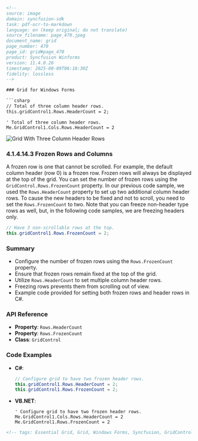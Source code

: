 ```html
<!-- 
source: image
domain: syncfusion-sdk
task: pdf-ocr-to-markdown
language: en (keep original; do not translate)
source_filename: page_470.jpeg
document_name: grid
page_number: 470
page_id: grid#page_470
product: Syncfusion Winforms
version: 11.4.0.26
timestamp: 2025-08-09T06:18:30Z
fidelity: lossless
-->

### Grid for Windows Forms

```csharp
// Total of three column header rows.
this.gridControl1.Rows.HeaderCount = 2;
```

```vb.net
' Total of three column header rows.
Me.GridControl1.Cols.Rows.HeaderCount = 2
```

![Grid With Three Column Header Rows](media/image1.png "Figure 180: Grid With Three Column Header Rows")

### 4.1.4.14.3 Frozen Rows and Columns

A frozen row is one that cannot be scrolled. For example, the default column header (row 0) is a frozen row. Frozen rows will always be displayed at the top of the grid. You can set the number of frozen rows using the `GridControl.Rows.FrozenCount` property. In our previous code sample, we used the `Rows.HeaderCount` property to set up two additional column header rows. To cause the new headers to be fixed and not to scroll, you need to set the `Rows.FrozenCount` to two. Note that you can freeze non-header type rows as well, but, in the following code samples, we are freezing headers only.

```csharp
// Have 3 non-scrollable rows at the top.
this.gridControl1.Rows.FrozenCount = 2;
```

### Summary
- Configure the number of frozen rows using the `Rows.FrozenCount` property.
- Ensure that frozen rows remain fixed at the top of the grid.
- Utilize `Rows.HeaderCount` to set multiple column header rows.
- Freezing rows prevents them from scrolling out of view.
- Example code provided for setting both frozen rows and header rows in C#.

### API Reference
- **Property**: `Rows.HeaderCount`
- **Property**: `Rows.FrozenCount`
- **Class**: `GridControl`

### Code Examples
- **C#**:
  ```csharp
  // Configure grid to have two frozen header rows.
  this.gridControl1.Rows.HeaderCount = 2;
  this.gridControl1.Rows.FrozenCount = 2;
  ```
  
- **VB.NET**:
  ```vb.net
  ' Configure grid to have two frozen header rows.
  Me.GridControl1.Cols.Rows.HeaderCount = 2
  Me.GridControl1.Rows.FrozenCount = 2
  ```

```html
<!-- tags: Essential Grid, Grid, Windows Forms, Syncfusion, GridControl, Header Rows, Frozen Rows, API Reference, Code Examples, Version: 11.4.0.26 -->
``` 
```
